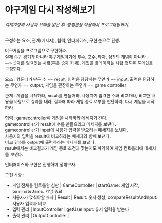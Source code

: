 # 야구게임 다시 작성해보기  
###### 객체지향의 사실과 오해를 읽은 후. 방법론을 적용해서 프로그래밍하기.  
구성하는 요소, 관계(메세지), 협력, 인터페이스, 구현 순으로 진행.  

야구게임을 프로그램으로 구현하라.  
실제 야구 경기가 아니라 야구게임이기에 투수, 포수, 타자, 심판의 개념이 아니라   
--> 숫자를 알고있는 사람(혹은 숫자 자체), 게임을 플레이하는 사람 정도로 도메인을 구성한다.
  
요소 : 컴퓨터가 만든 수 == result, 입력을 담당하는 무언가 == input, 
출력을 담당하는 무언가 == output, 게임을 관장하는 무언가 == game controller   
   
관계 : 게임을 시작하라, result를 만들어라, 사용자가 입력한 수와 비교하라, 비교한 내용을 바탕으로 결과를 내라, 
결과에 따라 게임 종료 여부를 판단하라, 다시 게임을 시작하라  
  
협력 : gamecontroller에 게임을 시작하라 메세지가 간다.  
gamecontroller가 result에 수를 만들으라고 메세지를 보낸다.  
gamecontroller가 input에 사용자 입력을 받으라는 메세지를 보낸다.  
사용자의 입력을 result에 비교하라는 메세지와 함께 보낸다.  
비교 결과를 output에 출력하라는 메세지를 보낸다.  
result에서는 비교결과가 게임 종료 조건과 맞는지도 파악하여 게임 컨트롤러에 메세지를 보낸다.  

인터페이스와 구현은 진행하며 정해보자.  

구현 사항 :    
- 게임 전체를 컨트롤할 심판 | GameController | startGame: 게임 시작, terminateGame: 게임 종료
- 사용자가 맞춰야할 숫자 | Result | Result: 숫자 생성, compareResultAndInput: 사용자 입력과 비교   
- 입력 관리 | InputController | getUserInput: 유저 입력을 받는다   
- 출력 관리 | OutputController | 
  
  